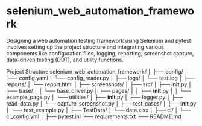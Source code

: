 # selenium_web_automation_framework
Designing a web automation testing framework using Selenium and pytest involves setting up the project structure and integrating various components like configuration files, logging, reporting, screenshot capture, data-driven testing (DDT), and utility functions. 

Project Structure
selenium_web_automation_framework/
│
├── config/
│   ├── config.yaml
│   └── config_reader.py
│
├── logs/
│   └── test.log
│
├── reports/
│   └── report.html
│
├── screenshots/
│
├── src/
│   ├── __init__.py
│   ├── base/
│   │   └── base_driver.py
│   ├── pages/
│   │   ├── __init__.py
│   │   └── example_page.py
│   └── utilities/
│       ├── __init__.py
│       ├── logger.py
│       ├── read_data.py
│       └── capture_screenshot.py
│
├── test_cases/
│   ├── __init__.py
│   └── test_example.py
│
├── TestData/
│   └── data.xlsx
│
├── ci/
│   └── ci_config.yml
│
├── pytest.ini
├── requirements.txt
└── README.md
